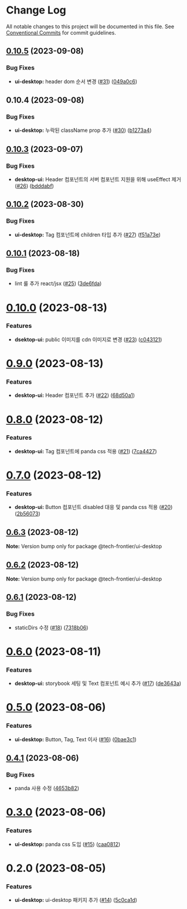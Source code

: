 # Change Log

All notable changes to this project will be documented in this file.
See [Conventional Commits](https://conventionalcommits.org) for commit guidelines.

## [0.10.5](https://github.com/Tech-Frontier/tech-frontier-packages/compare/@tech-frontier/ui-desktop@0.10.4...@tech-frontier/ui-desktop@0.10.5) (2023-09-08)


### Bug Fixes

* **ui-desktop:** header dom 순서 변경 ([#31](https://github.com/Tech-Frontier/tech-frontier-packages/issues/31)) ([049a0c6](https://github.com/Tech-Frontier/tech-frontier-packages/commit/049a0c66d3892157fd530215d4e98d76baf600ae))





## 0.10.4 (2023-09-08)


### Bug Fixes

* **ui-desktop:** 누락된 className prop 추가 ([#30](https://github.com/Tech-Frontier/tech-frontier-packages/issues/30)) ([b1273a4](https://github.com/Tech-Frontier/tech-frontier-packages/commit/b1273a4990e3c44a26ed886f836423427daad13b))





## [0.10.3](https://github.com/Tech-Frontier/tech-frontier-packages/compare/@tech-frontier/ui-desktop@0.10.2...@tech-frontier/ui-desktop@0.10.3) (2023-09-07)


### Bug Fixes

* **desktop-ui:** Header 컴포넌트의 서버 컴포넌트 지원을 위해 useEffect 제거 ([#26](https://github.com/Tech-Frontier/tech-frontier-packages/issues/26)) ([bdddabf](https://github.com/Tech-Frontier/tech-frontier-packages/commit/bdddabfad2e58c38d4376a2e05b343ebe0931d52))





## [0.10.2](https://github.com/Tech-Frontier/tech-frontier-packages/compare/@tech-frontier/ui-desktop@0.10.1...@tech-frontier/ui-desktop@0.10.2) (2023-08-30)


### Bug Fixes

* **ui-desktop:** Tag 컴포넌트에 children 타입 추가 ([#27](https://github.com/Tech-Frontier/tech-frontier-packages/issues/27)) ([f51a73e](https://github.com/Tech-Frontier/tech-frontier-packages/commit/f51a73e190ceed28f7edf25484a437dbfc454d6d))





## [0.10.1](https://github.com/Tech-Frontier/tech-frontier-packages/compare/@tech-frontier/ui-desktop@0.10.0...@tech-frontier/ui-desktop@0.10.1) (2023-08-18)


### Bug Fixes

* lint 룰 추가 react/jsx ([#25](https://github.com/Tech-Frontier/tech-frontier-packages/issues/25)) ([3de6fda](https://github.com/Tech-Frontier/tech-frontier-packages/commit/3de6fda650a86bdea009fd29e8d50eb1547f07fb))





# [0.10.0](https://github.com/Tech-Frontier/tech-frontier-packages/compare/@tech-frontier/ui-desktop@0.9.0...@tech-frontier/ui-desktop@0.10.0) (2023-08-13)


### Features

* **dsektop-ui:** public 이미지를 cdn 이미지로 변경 ([#23](https://github.com/Tech-Frontier/tech-frontier-packages/issues/23)) ([c043121](https://github.com/Tech-Frontier/tech-frontier-packages/commit/c0431216cd2a68986df147046a1076fd0da0de0b))





# [0.9.0](https://github.com/Tech-Frontier/tech-frontier-packages/compare/@tech-frontier/ui-desktop@0.8.0...@tech-frontier/ui-desktop@0.9.0) (2023-08-13)


### Features

* **desktop-ui:** Header 컴포넌트 추가 ([#22](https://github.com/Tech-Frontier/tech-frontier-packages/issues/22)) ([68d50a1](https://github.com/Tech-Frontier/tech-frontier-packages/commit/68d50a1c32caab7650644755e201ee71612ef11c))





# [0.8.0](https://github.com/Tech-Frontier/tech-frontier-packages/compare/@tech-frontier/ui-desktop@0.7.0...@tech-frontier/ui-desktop@0.8.0) (2023-08-12)


### Features

* **desktop-ui:** Tag 컴포넌트에 panda css 적용  ([#21](https://github.com/Tech-Frontier/tech-frontier-packages/issues/21)) ([7ca4427](https://github.com/Tech-Frontier/tech-frontier-packages/commit/7ca44278343db24cb338037cd7a23aa0a8562b48))





# [0.7.0](https://github.com/Tech-Frontier/tech-frontier-packages/compare/@tech-frontier/ui-desktop@0.6.3...@tech-frontier/ui-desktop@0.7.0) (2023-08-12)


### Features

* **desktop-ui:** Button 컴포넌트 disabled 대응 및 panda css 적용 ([#20](https://github.com/Tech-Frontier/tech-frontier-packages/issues/20)) ([2b56073](https://github.com/Tech-Frontier/tech-frontier-packages/commit/2b56073420b238d61816fac5e1fa9b5b4563542e))





## [0.6.3](https://github.com/Tech-Frontier/tech-frontier-packages/compare/@tech-frontier/ui-desktop@0.6.2...@tech-frontier/ui-desktop@0.6.3) (2023-08-12)

**Note:** Version bump only for package @tech-frontier/ui-desktop





## [0.6.2](https://github.com/Tech-Frontier/tech-frontier-packages/compare/@tech-frontier/ui-desktop@0.6.1...@tech-frontier/ui-desktop@0.6.2) (2023-08-12)

**Note:** Version bump only for package @tech-frontier/ui-desktop





## [0.6.1](https://github.com/Tech-Frontier/tech-frontier-packages/compare/@tech-frontier/ui-desktop@0.6.0...@tech-frontier/ui-desktop@0.6.1) (2023-08-12)


### Bug Fixes

* staticDirs 수정 ([#18](https://github.com/Tech-Frontier/tech-frontier-packages/issues/18)) ([7318b06](https://github.com/Tech-Frontier/tech-frontier-packages/commit/7318b06e346d869afc391996599fed66a2798688))





# [0.6.0](https://github.com/Tech-Frontier/tech-frontier-packages/compare/@tech-frontier/ui-desktop@0.5.0...@tech-frontier/ui-desktop@0.6.0) (2023-08-11)


### Features

* **desktop-ui:** storybook 세팅 및 Text 컴포넌트 예시 추가 ([#17](https://github.com/Tech-Frontier/tech-frontier-packages/issues/17)) ([de3643a](https://github.com/Tech-Frontier/tech-frontier-packages/commit/de3643ac924b7cbe14fadaf6541d248e3c889c84))





# [0.5.0](https://github.com/Tech-Frontier/tech-frontier-packages/compare/@tech-frontier/ui-desktop@0.4.1...@tech-frontier/ui-desktop@0.5.0) (2023-08-06)


### Features

* **ui-desktop:** Button, Tag, Text 이사 ([#16](https://github.com/Tech-Frontier/tech-frontier-packages/issues/16)) ([0bae3c1](https://github.com/Tech-Frontier/tech-frontier-packages/commit/0bae3c15d0561c96edaf583a9de77019d442e604))





## [0.4.1](https://github.com/Tech-Frontier/tech-frontier-packages/compare/@tech-frontier/ui-desktop@0.3.0...@tech-frontier/ui-desktop@0.4.1) (2023-08-06)


### Bug Fixes

* panda 사용 수정 ([4653b82](https://github.com/Tech-Frontier/tech-frontier-packages/commit/4653b82dbb8c55134bd6ccf688fe3d90f648191e))





# [0.3.0](https://github.com/Tech-Frontier/tech-frontier-packages/compare/@tech-frontier/ui-desktop@0.2.0...@tech-frontier/ui-desktop@0.3.0) (2023-08-06)


### Features

* **ui-desktop:** panda css 도입 ([#15](https://github.com/Tech-Frontier/tech-frontier-packages/issues/15)) ([caa0812](https://github.com/Tech-Frontier/tech-frontier-packages/commit/caa08126466836b32f9fccbdc4f3f2a6a734a957))





# 0.2.0 (2023-08-05)


### Features

* **ui-desktop:** ui-desktop 패키지 추가 ([#14](https://github.com/Tech-Frontier/tech-frontier-packages/issues/14)) ([5c0ca1d](https://github.com/Tech-Frontier/tech-frontier-packages/commit/5c0ca1de97945c3f6312f45346f67829435076e1))
